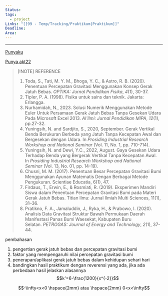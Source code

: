 ```yaml
---
Status: 
tags:
  - project
Links: "[[99 - Temp/Tracking/Praktikum|Praktikum]]"
Deadline: 
Area: 
---
```

---
[Punyaku](https://drive.google.com/drive/folders/1vi2jFx5av1kXOA-7HZQU3nO4bUKSzNJy)

[Punya akt22](https://drive.google.com/drive/folders/1EMtUyoV86TAGhQdoVaHXEoZVBOFGzg-8)

> [!NOTE] REFERENCE
> 1. Toda, S., Tati, M. Y. M., Bhoga, Y. C., & Astro, R. B. (2020). Penentuan Percepatan Gravitasi Menggunakan Konsep Gerak Jatuh Bebas. _OPTIKA: Jurnal Pendidikan Fisika_, _4_(1), 30-37.
> 2. Tipler, P. A. (1998). Fisika untuk sains dan teknik. Jakarta: Erlangga.
> 3. Nurhamidah, N., 2023. Solusi Numerik Menggunakan Metode Euler Untuk Persamaan Gerak Jatuh Bebas Tanpa Gesekan Udara Pada Microsoft Excel 2013. _Al'Ilmi: Jurnal Pendidikan MIPA_, _12_(1), pp.27-32.
> 4. Yuningsih, N. and Sardjito, S., 2020, September. Gerak Vertikal Benda Berukuran Berbeda yang Jatuh Tanpa Kecepatan Awal dan Bergesekan dengan Udara. In _Prosiding Industrial Research Workshop and National Seminar_ (Vol. 11, No. 1, pp. 710-714).
> 5. Yuningsih, N. and Dewi, Y.C., 2022, August. Gaya Gesekan Udara Terhadap Benda yang Bergerak Vertikal Tanpa Kecepatan Awal. In _Prosiding Industrial Research Workshop and National Seminar_ (Vol. 13, No. 01, pp. 14-19).
> 6. Chusni, M. M. (2017). Penentuan Besar Percepatan Gravitasi Bumi Menggunakan Ayunan Matematis Dengan Berbagai Metode Pengukuran. Scientiae Educatia, 6(1), 47.
> 7. Firdaus, T., Erwin, E., & Rosmiati, R. (2019). Eksperimen Mandiri Siswa dalam Penentuan Percepatan Gravitasi Bumi pada Materi Gerak Jatuh Bebas. Titian Ilmu: Jurnal Ilmiah Multi Sciences, 11(1), 31–36.
> 8. Pratikno, F. A., Jamaluddin, J., Ryka, H., & Prabowo, I. (2020). Analisis Data Gravitasi Struktur Bawah Permukaan Daerah Manifestasi Panas Bumi Waesekat, Kabupaten Buru Selatan. _PETROGAS: Journal of Energy and Technology_, _2_(1), 37-44.

pembahasan
1. pengertian gerak jatuh bebas dan percepatan gravitasi bumi
2. faktor yang mempengaruhi nilai percepatan gravitasi bumi
3. penerapan/aplikasi gerak jatuh bebas dalam kehidupan sehari hari
4. bandingkan hasil praktikum dengan reverensi yang ada, jika ada perbedaan hasil jelaskan alasannya
$$k'=6-\frac{1200}{x^{-2}}$$

$$-\infty<x<0 \hspace{2mm} atau \hspace{2mm} 0<x<\infty$$
